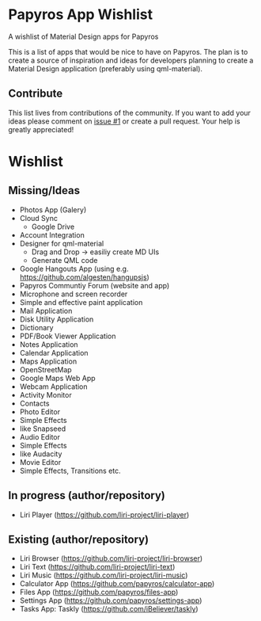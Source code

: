 # Papyros App Wishlist
A wishlist of Material Design apps for Papyros

This is a list of apps that would be nice to have on Papyros. The plan is to create a source of inspiration and ideas for developers planning to create a Material Design application (preferably using qml-material).

## Contribute
This list lives from contributions of the community. If you want to add your ideas please comment on [issue #1](https://github.com/tim-sueberkrueb/papyros-app-wishlist/issues/1) or create a pull request. Your help is greatly appreciated!

# Wishlist

## Missing/Ideas
* Photos App (Galery)
* Cloud Sync
  * Google Drive 
* Account Integration
* Designer for qml-material 
  * Drag and Drop -> easiliy create MD UIs
  * Generate QML code
* Google Hangouts App (using e.g. https://github.com/algesten/hangupsjs)
* Papyros Communtiy Forum (website and app)
* Microphone and screen recorder
* Simple and effective paint application
* Mail Application
* Disk Utility Application
* Dictionary
* PDF/Book Viewer Application
* Notes Application
* Calendar Application
* Maps Application
 * OpenStreetMap
 * Google Maps Web App
* Webcam Application
* Activity Monitor
* Contacts
* Photo Editor 
 * Simple Effects
 * like Snapseed
* Audio Editor 
 * Simple Effects
 * like Audacity
* Movie Editor 
 * Simple Effects, Transitions etc.

## In progress (author/repository)
* Liri Player (https://github.com/liri-project/liri-player)

## Existing (author/repository)
* Liri Browser (https://github.com/liri-project/liri-browser)
* Liri Text (https://github.com/liri-project/liri-text)
* Liri Music (https://github.com/liri-project/liri-music)
* Calculator App (https://github.com/papyros/calculator-app)
* Files App (https://github.com/papyros/files-app)
* Settings App (https://github.com/papyros/settings-app)
* Tasks App: Taskly (https://github.com/iBeliever/taskly)
